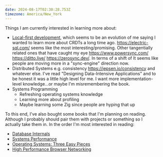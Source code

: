 ```yaml
---
date: 2024-08-17T02:30:28.753Z
timezone: America/New_York
---
```


Things I am currently interested in learning more about:

- [Local-first development](https://localfirstweb.dev/), which seems to be an
  evolution of me saying I wanted to learn more about CRDTs a long time ago.
  https://electric-sql.com/ seems like the most interesting/promising. Other
  tangentially related ones that have caught my eye https://www.powersync.com/
  https://ditto.live/ https://zerosync.dev/. In terms of a shift of It seems
  like people are moving more in a "sync-engine" direction now.
- Distributed Systems e.g. consistency https://jepsen.io/consistency and
  whatever else. I've read "Designing Data-Intensive Applications" and to be
  honest it was a little high level for me. I want more implementation-level
  knowledge...or maybe I'm misremembering the book.
- Systems Programming
  - Refreshing operating systems knowledge
  - Learning more about profiling
  - Maybe learning some Zig since people are hyping that up

To this end, I've also bought some books that I'm planning on reading. Although
I probably should pair them with projects or something so I actually take them
in. In the order I'm most interested in reading:

- [Database Internals](https://www.amazon.com/Database-Internals-Deep-Distributed-Systems/dp/B0BQZDLK38/)
- [Systems Performance](https://www.amazon.com/Systems-Performance-Brendan-Gregg/dp/0136820158)
- [Operating Systems: Three Easy Pieces](https://www.amazon.com/Operating-Systems-Three-Easy-Pieces/dp/198508659X/)
- [High Performance Browser Networking](https://www.amazon.com/High-Performance-Browser-Networking-performance/dp/1449344763/)
